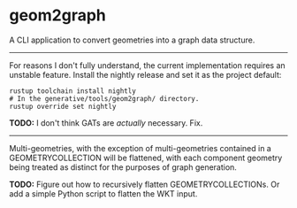 # geom2graph

A CLI application to convert geometries into a graph data structure.

---

For reasons I don't fully understand, the current implementation requires an unstable feature.
Install the nightly release and set it as the project default:

```
rustup toolchain install nightly
# In the generative/tools/geom2graph/ directory.
rustup override set nightly
```

**TODO:** I don't think GATs are _actually_ necessary. Fix.

---

Multi-geometries, with the exception of multi-geometries contained in a GEOMETRYCOLLECTION will be flattened,
with each component geometry being treated as distinct for the purposes of graph generation.

**TODO:** Figure out how to recursively flatten GEOMETRYCOLLECTIONs. Or add a simple Python script to flatten the WKT input.
